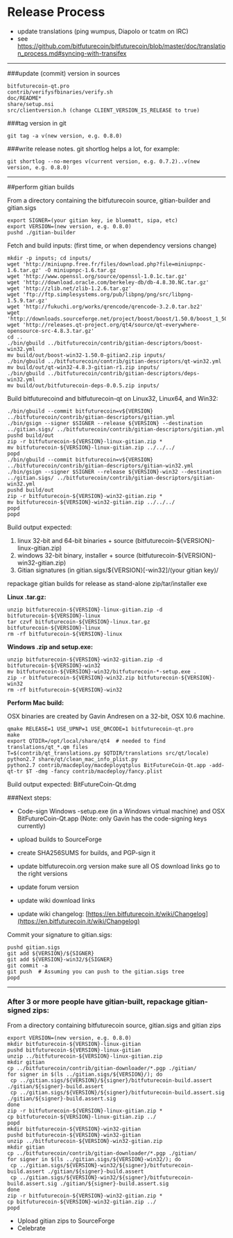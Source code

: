 Release Process
====================

* update translations (ping wumpus, Diapolo or tcatm on IRC)
* see https://github.com/bitfuturecoin/bitfuturecoin/blob/master/doc/translation_process.md#syncing-with-transifex

* * *

###update (commit) version in sources


	bitfuturecoin-qt.pro
	contrib/verifysfbinaries/verify.sh
	doc/README*
	share/setup.nsi
	src/clientversion.h (change CLIENT_VERSION_IS_RELEASE to true)

###tag version in git

	git tag -a v(new version, e.g. 0.8.0)

###write release notes. git shortlog helps a lot, for example:

	git shortlog --no-merges v(current version, e.g. 0.7.2)..v(new version, e.g. 0.8.0)

* * *

##perform gitian builds

 From a directory containing the bitfuturecoin source, gitian-builder and gitian.sigs
  
	export SIGNER=(your gitian key, ie bluematt, sipa, etc)
	export VERSION=(new version, e.g. 0.8.0)
	pushd ./gitian-builder

 Fetch and build inputs: (first time, or when dependency versions change)

	mkdir -p inputs; cd inputs/
	wget 'http://miniupnp.free.fr/files/download.php?file=miniupnpc-1.6.tar.gz' -O miniupnpc-1.6.tar.gz
	wget 'http://www.openssl.org/source/openssl-1.0.1c.tar.gz'
	wget 'http://download.oracle.com/berkeley-db/db-4.8.30.NC.tar.gz'
	wget 'http://zlib.net/zlib-1.2.6.tar.gz'
	wget 'ftp://ftp.simplesystems.org/pub/libpng/png/src/libpng-1.5.9.tar.gz'
	wget 'http://fukuchi.org/works/qrencode/qrencode-3.2.0.tar.bz2'
	wget 'http://downloads.sourceforge.net/project/boost/boost/1.50.0/boost_1_50_0.tar.bz2'
	wget 'http://releases.qt-project.org/qt4/source/qt-everywhere-opensource-src-4.8.3.tar.gz'
	cd ..
	./bin/gbuild ../bitfuturecoin/contrib/gitian-descriptors/boost-win32.yml
	mv build/out/boost-win32-1.50.0-gitian2.zip inputs/
	./bin/gbuild ../bitfuturecoin/contrib/gitian-descriptors/qt-win32.yml
	mv build/out/qt-win32-4.8.3-gitian-r1.zip inputs/
	./bin/gbuild ../bitfuturecoin/contrib/gitian-descriptors/deps-win32.yml
	mv build/out/bitfuturecoin-deps-0.0.5.zip inputs/

 Build bitfuturecoind and bitfuturecoin-qt on Linux32, Linux64, and Win32:
  
	./bin/gbuild --commit bitfuturecoin=v${VERSION} ../bitfuturecoin/contrib/gitian-descriptors/gitian.yml
	./bin/gsign --signer $SIGNER --release ${VERSION} --destination ../gitian.sigs/ ../bitfuturecoin/contrib/gitian-descriptors/gitian.yml
	pushd build/out
	zip -r bitfuturecoin-${VERSION}-linux-gitian.zip *
	mv bitfuturecoin-${VERSION}-linux-gitian.zip ../../../
	popd
	./bin/gbuild --commit bitfuturecoin=v${VERSION} ../bitfuturecoin/contrib/gitian-descriptors/gitian-win32.yml
	./bin/gsign --signer $SIGNER --release ${VERSION}-win32 --destination ../gitian.sigs/ ../bitfuturecoin/contrib/gitian-descriptors/gitian-win32.yml
	pushd build/out
	zip -r bitfuturecoin-${VERSION}-win32-gitian.zip *
	mv bitfuturecoin-${VERSION}-win32-gitian.zip ../../../
	popd
	popd

  Build output expected:

  1. linux 32-bit and 64-bit binaries + source (bitfuturecoin-${VERSION}-linux-gitian.zip)
  2. windows 32-bit binary, installer + source (bitfuturecoin-${VERSION}-win32-gitian.zip)
  3. Gitian signatures (in gitian.sigs/${VERSION}[-win32]/(your gitian key)/

repackage gitian builds for release as stand-alone zip/tar/installer exe

**Linux .tar.gz:**

	unzip bitfuturecoin-${VERSION}-linux-gitian.zip -d bitfuturecoin-${VERSION}-linux
	tar czvf bitfuturecoin-${VERSION}-linux.tar.gz bitfuturecoin-${VERSION}-linux
	rm -rf bitfuturecoin-${VERSION}-linux

**Windows .zip and setup.exe:**

	unzip bitfuturecoin-${VERSION}-win32-gitian.zip -d bitfuturecoin-${VERSION}-win32
	mv bitfuturecoin-${VERSION}-win32/bitfuturecoin-*-setup.exe .
	zip -r bitfuturecoin-${VERSION}-win32.zip bitfuturecoin-${VERSION}-win32
	rm -rf bitfuturecoin-${VERSION}-win32

**Perform Mac build:**

  OSX binaries are created by Gavin Andresen on a 32-bit, OSX 10.6 machine.

	qmake RELEASE=1 USE_UPNP=1 USE_QRCODE=1 bitfuturecoin-qt.pro
	make
	export QTDIR=/opt/local/share/qt4  # needed to find translations/qt_*.qm files
	T=$(contrib/qt_translations.py $QTDIR/translations src/qt/locale)
	python2.7 share/qt/clean_mac_info_plist.py
	python2.7 contrib/macdeploy/macdeployqtplus BitFutureCoin-Qt.app -add-qt-tr $T -dmg -fancy contrib/macdeploy/fancy.plist

 Build output expected: BitFutureCoin-Qt.dmg

###Next steps:

* Code-sign Windows -setup.exe (in a Windows virtual machine) and
  OSX BitFutureCoin-Qt.app (Note: only Gavin has the code-signing keys currently)

* upload builds to SourceForge

* create SHA256SUMS for builds, and PGP-sign it

* update bitfuturecoin.org version
  make sure all OS download links go to the right versions

* update forum version

* update wiki download links

* update wiki changelog: [https://en.bitfuturecoin.it/wiki/Changelog](https://en.bitfuturecoin.it/wiki/Changelog)

Commit your signature to gitian.sigs:

	pushd gitian.sigs
	git add ${VERSION}/${SIGNER}
	git add ${VERSION}-win32/${SIGNER}
	git commit -a
	git push  # Assuming you can push to the gitian.sigs tree
	popd

-------------------------------------------------------------------------

### After 3 or more people have gitian-built, repackage gitian-signed zips:

From a directory containing bitfuturecoin source, gitian.sigs and gitian zips

	export VERSION=(new version, e.g. 0.8.0)
	mkdir bitfuturecoin-${VERSION}-linux-gitian
	pushd bitfuturecoin-${VERSION}-linux-gitian
	unzip ../bitfuturecoin-${VERSION}-linux-gitian.zip
	mkdir gitian
	cp ../bitfuturecoin/contrib/gitian-downloader/*.pgp ./gitian/
	for signer in $(ls ../gitian.sigs/${VERSION}/); do
	 cp ../gitian.sigs/${VERSION}/${signer}/bitfuturecoin-build.assert ./gitian/${signer}-build.assert
	 cp ../gitian.sigs/${VERSION}/${signer}/bitfuturecoin-build.assert.sig ./gitian/${signer}-build.assert.sig
	done
	zip -r bitfuturecoin-${VERSION}-linux-gitian.zip *
	cp bitfuturecoin-${VERSION}-linux-gitian.zip ../
	popd
	mkdir bitfuturecoin-${VERSION}-win32-gitian
	pushd bitfuturecoin-${VERSION}-win32-gitian
	unzip ../bitfuturecoin-${VERSION}-win32-gitian.zip
	mkdir gitian
	cp ../bitfuturecoin/contrib/gitian-downloader/*.pgp ./gitian/
	for signer in $(ls ../gitian.sigs/${VERSION}-win32/); do
	 cp ../gitian.sigs/${VERSION}-win32/${signer}/bitfuturecoin-build.assert ./gitian/${signer}-build.assert
	 cp ../gitian.sigs/${VERSION}-win32/${signer}/bitfuturecoin-build.assert.sig ./gitian/${signer}-build.assert.sig
	done
	zip -r bitfuturecoin-${VERSION}-win32-gitian.zip *
	cp bitfuturecoin-${VERSION}-win32-gitian.zip ../
	popd

- Upload gitian zips to SourceForge
- Celebrate 
